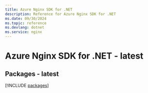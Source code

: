 ```yaml
---
title: Azure Nginx SDK for .NET
description: Reference for Azure Nginx SDK for .NET
ms.date: 09/30/2024
ms.topic: reference
ms.devlang: dotnet
ms.service: nginx
---
```

# Azure Nginx SDK for .NET - latest
## Packages - latest
[!INCLUDE [packages](nginx-index.md)]